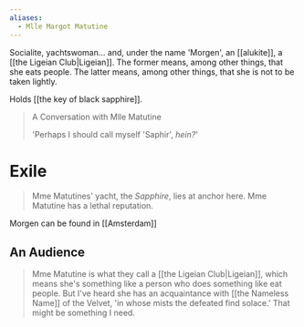 ```yaml
---
aliases:
  - Mlle Margot Matutine
---
```

Socialite, yachtswoman... and, under the name 'Morgen', an [[alukite]], a [[the Ligeian Club|Ligeian]]. The former means, among other things, that she eats people. The latter means, among other things, that she is not to be taken lightly.

Holds [[the key of black sapphire]].

> A Conversation with Mlle Matutine
> 
> 'Perhaps I should call myself 'Saphir', <i>hein?</i>'

# Exile
> Mme Matutines' yacht, the *Sapphire*, lies at anchor here. Mme Matutine has a lethal reputation.

Morgen can be found in [[Amsterdam]] 
## An Audience
> Mme Matutine is what they call a [[the Ligeian Club|Ligeian]], which means she's something like a person who does something like eat people. But I've heard she has an acquaintance with [[the Nameless Name]] of the Velvet, 'in whose mists the defeated find solace.' That might be something I need.